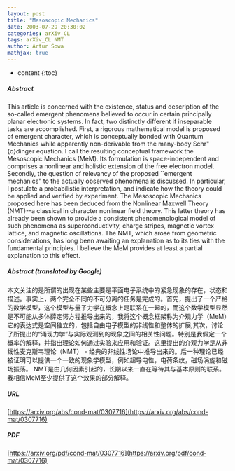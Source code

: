 ```yaml
---
layout: post
title: "Mesoscopic Mechanics"
date: 2003-07-29 20:30:02
categories: arXiv_CL
tags: arXiv_CL NMT
author: Artur Sowa
mathjax: true
---
```


* content
{:toc}

##### Abstract
This article is concerned with the existence, status and description of the so-called emergent phenomena believed to occur in certain principally planar electronic systems. In fact, two distinctly different if inseparable tasks are accomplished. First, a rigorous mathematical model is proposed of emergent character, which is conceptually bonded with Quantum Mechanics while apparently non-derivable from the many-body Schr\"{o}dinger equation. I call the resulting conceptual framework the Mesoscopic Mechanics (MeM). Its formulation is space-independent and comprises a nonlinear and holistic extension of the free electron model. Secondly, the question of relevancy of the proposed ``emergent mechanics" to the actually observed phenomena is discussed. In particular, I postulate a probabilistic interpretation, and indicate how the theory could be applied and verified by experiment. The Mesoscopic Mechanics proposed here has been deduced from the Nonlinear Maxwell Theory (NMT)--a classical in character nonlinear field theory. This latter theory has already been shown to provide a consistent phenomenological model of such phenomena as superconductivity, charge stripes, magnetic vortex lattice, and magnetic oscillations. The NMT, which arose from geometric considerations, has long been awaiting an explanation as to its ties with the fundamental principles. I believe the MeM provides at least a partial explanation to this effect.

##### Abstract (translated by Google)
本文关注的是所谓的出现在某些主要是平面电子系统中的紧急现象的存在，状态和描述。事实上，两个完全不同的不可分离的任务是完成的。首先，提出了一个严格的数学模型，这个模型与量子力学在概念上是联系在一起的，而这个数学模型显然是不可能从多体薛定谔方程推导出来的，我将这个概念框架称为介观力学（MeM）它的表达式是空间独立的，包括自由电子模型的非线性和整体的扩展;其次，讨论了所提出的“涌现力学”与实际观测到的现象之间的相关性问题。特别是我假定一个概率的解释，并指出理论如何通过实验来应用和验证。这里提出的介观力学是从非线性麦克斯韦理论（NMT） - 经典的非线性场论中推导出来的。后一种理论已经被证明可以提供一个一致的现象学模型，例如超导电性，电荷条纹，磁场涡旋和磁场振荡。 NMT是由几何因素引起的，长期以来一直在等待其与基本原则的联系。我相信MeM至少提供了这个效果的部分解释。

##### URL
[https://arxiv.org/abs/cond-mat/0307716](https://arxiv.org/abs/cond-mat/0307716)

##### PDF
[https://arxiv.org/pdf/cond-mat/0307716](https://arxiv.org/pdf/cond-mat/0307716)

